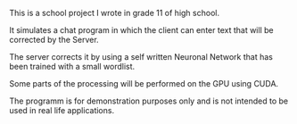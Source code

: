 This is a school project I wrote in grade 11 of high school.

It simulates a chat program in which the client can enter text that will be corrected by the Server.

The server corrects it by using a self written Neuronal Network that has been trained with a small wordlist.

Some parts of the processing will be performed on the GPU using CUDA.

The programm is for demonstration purposes only and is not intended to be used in real life applications.
